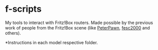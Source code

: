 # f-scripts
My tools to interact with Fritz!Box routers.
Made possible by the previous work of people from the Fritz!Box scene (like [PeterPawn](http://github.com/PeterPawn), [fesc2000](http://bitbucket.org/fesc2000/) and others). 

*Instructions in each model respective folder.
